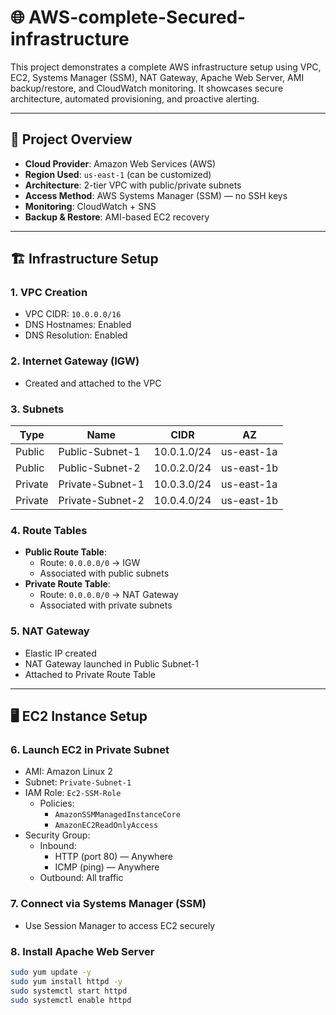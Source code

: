 # 🌐 AWS-complete-Secured-infrastructure

This project demonstrates a complete AWS infrastructure setup using VPC, EC2, Systems Manager (SSM), NAT Gateway, Apache Web Server, AMI backup/restore, and CloudWatch monitoring. It showcases secure architecture, automated provisioning, and proactive alerting.

---

## 📁 Project Overview

- **Cloud Provider**: Amazon Web Services (AWS)
- **Region Used**: `us-east-1` (can be customized)
- **Architecture**: 2-tier VPC with public/private subnets
- **Access Method**: AWS Systems Manager (SSM) — no SSH keys
- **Monitoring**: CloudWatch + SNS
- **Backup & Restore**: AMI-based EC2 recovery

---

## 🏗️ Infrastructure Setup

### 1. VPC Creation
- VPC CIDR: `10.0.0.0/16`
- DNS Hostnames: Enabled
- DNS Resolution: Enabled

### 2. Internet Gateway (IGW)
- Created and attached to the VPC

### 3. Subnets
| Type     | Name                        | CIDR         | AZ           |
|----------|-----------------------------|--------------|--------------|
| Public   | Public-Subnet-1             | 10.0.1.0/24  | us-east-1a   |
| Public   | Public-Subnet-2             | 10.0.2.0/24  | us-east-1b   |
| Private  | Private-Subnet-1            | 10.0.3.0/24  | us-east-1a   |
| Private  | Private-Subnet-2            | 10.0.4.0/24  | us-east-1b   |

### 4. Route Tables
- **Public Route Table**:
  - Route: `0.0.0.0/0` → IGW
  - Associated with public subnets
- **Private Route Table**:
  - Route: `0.0.0.0/0` → NAT Gateway
  - Associated with private subnets

### 5. NAT Gateway
- Elastic IP created
- NAT Gateway launched in Public Subnet-1
- Attached to Private Route Table

---

## 🖥️ EC2 Instance Setup

### 6. Launch EC2 in Private Subnet
- AMI: Amazon Linux 2
- Subnet: `Private-Subnet-1`
- IAM Role: `Ec2-SSM-Role`
  - Policies:
    - `AmazonSSMManagedInstanceCore`
    - `AmazonEC2ReadOnlyAccess`
- Security Group:
  - Inbound:
    - HTTP (port 80) — Anywhere
    - ICMP (ping) — Anywhere
  - Outbound: All traffic

### 7. Connect via Systems Manager (SSM)
- Use Session Manager to access EC2 securely

### 8. Install Apache Web Server
```bash
sudo yum update -y
sudo yum install httpd -y
sudo systemctl start httpd
sudo systemctl enable httpd
